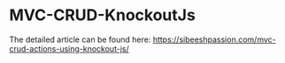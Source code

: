 # MVC-CRUD-KnockoutJs

The detailed article can be found here: https://sibeeshpassion.com/mvc-crud-actions-using-knockout-js/

